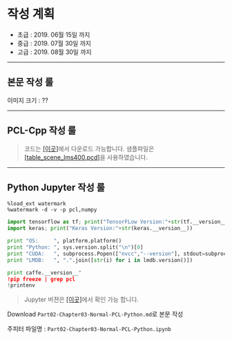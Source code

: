 # 작성 계획 

- 초급 : 2019. 06월 15일 까지 
- 중급 : 2019. 07월 30일 까지 
- 고급 : 2019. 08월 30일 까지 


---

## 본문 작성 룰 

이미지 크기 : ??




---

## PCL-Cpp 작성 룰 



> 코드는 [[이곳]](https://github.com/adioshun/gitBook_Tutorial_PCL/blob/master/Beginner/Part01-Chapter02-PCL-Cpp.cpp)에서 다운로드 가능합니다. 샘플파일은 [[table_scene_lms400.pcd]](https://raw.githubusercontent.com/adioshun/gitBook_Tutorial_PCL/master/Beginner/sample/table_scene_lms400.pcd )을 사용하였습니다. 


---

## Python Jupyter 작성 룰 


```
%load_ext watermark
%watermark -d -v -p pcl,numpy
```

```python 
import tensorflow as tf; print("TensorFLow Version:"+str(tf.__version__))
import keras; print("Keras Version:"+str(keras.__version__))

print "OS:     ", platform.platform()
print "Python: ", sys.version.split("\n")[0]
print "CUDA:   ", subprocess.Popen(["nvcc","--version"], stdout=subprocess.PIPE).communicate()[0].split("\n")[3]
print "LMDB:   ", ".".join([str(i) for i in lmdb.version()])

print caffe.__version__"
!pip freeze | grep pcl 
!printenv
```

> Jupyter 버젼은 [[이곳]](https://github.com/adioshun/gitBook_Tutorial_PCL/blob/master/Beginner/Part01-Chapter01-PCL-Python.ipynb)에서 확인 가능 합니다. 


Download `Part02-Chapter03-Normal-PCL-Python.md`로 본문 작성 

주피터 파일명 : `Part02-Chapter03-Normal-PCL-Python.ipynb`

